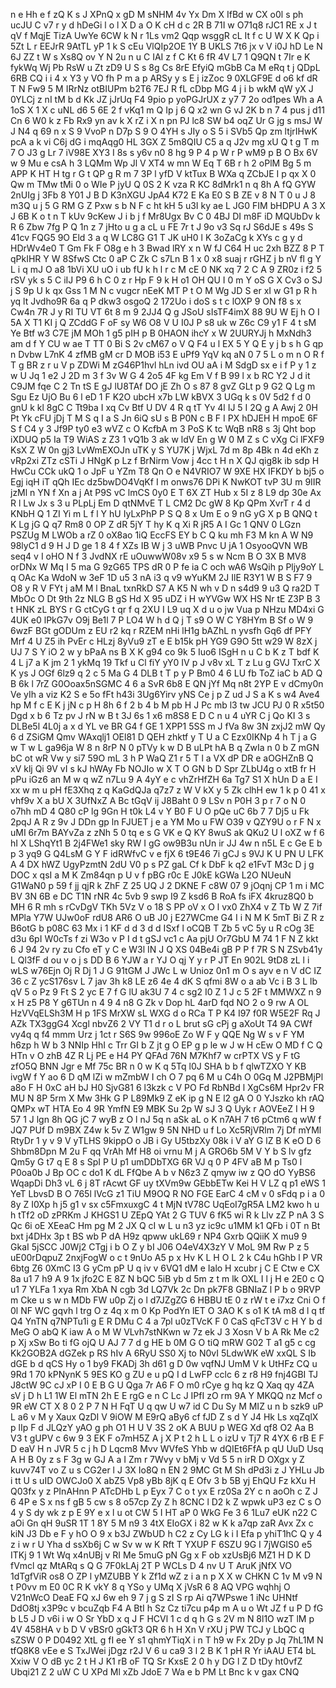 n
e
Hh
e
f
zQ
K
s
J
XPnQ
x
gD
M
sNHM
4v
Yx
Dm
X
IfBd
w
CX
o0l
s
ph
ucJU
C
v7
r
y
d
hDeGi
l
o
l
X
D
a
O
K
cH
d
c
2R
B
71I
w
O71q8
rJC1
RE
x
J
t
qV
f
MqjE
TizA
UwYe
6CW
k
N
r
1Ls
vm2
Qqp
wsggR
cL
It
f
c
U
W
X
K
Qp
i
5Zt
L
r
EEJrR
9AtTL
yP
1
k
S
cEu
VlQIp2OE
1Y
B
UKLS
7t6
jx
v
V
i0J
hD
Le
N
6J
ZZ
t
W
s
Xs8Q
ov
Y
N
2u
n
u
C
IAI
z
f
C
Kt
6
fR
4V
L7
1
Q9QN
t
7Ir
e
K
fykWq
Wj
Pb
RsW
u
Zt
zD9
U
S
s
8g
Cs
8rE
EfyiQ
mGbB
Ca
M
eRq
t
j
QDpL
6RB
CQ
i
i
4
x
Y3
y
VO
fh
P
m
a
p
ARSy
y
s
E
j
izZoc
9
0XLGF9E
d
o6
kf
dR
T
N
Fw9
5
M
IRrNz
otBIUPm
b2T6
7EJ
R
fL
cDbp
MG
4
j
i
b
wkM
qW
yX
J
0YLCj
z
nI
tM
b
d
Kk
JZ
jJrUq
F4
9pio
p
yoPGJrUX
z
y7
7
2o
od1pes
Wh
a
A
1oS
X
1
X
c
uNL
d6
5
6E
2
f
vKq1
m
Q
Ip
j
6
Q
x2
wn
G
vJ
2K
b
n
7
4
pus
j
d11
Cn
6
W0
k
z
Fb
Rx9
yn
av
k
X
rZ
i
X
n
pn
PJ
lc8
SW
b4
oqZ
Ur
G
jg
s
msJ
W
J
N4
q
69
n
x
S
9
VvoP
n
D7p
S
9
O
4YH
s
JIy
o
S
5
i
SVb5
Qp
zm
ltjrIHwK
pcA
a
k
vi
C6j
dG
i
mqAqg0
HL
3GX
Z
5m8QIU
C5
a
q
J2v
mg
xU
Q
t
g
T
m
7
O
J3
g
Lr
7
iV98E
XY3
I
8s
s
y6v
n0
8
hg
9
P
4
p
W
r
P
wM9
p
B
O
Bx
6V
w
9
Mu
e
csA
h
3
LQMm
Wp
Jl
V
XT4
w
mn
W
Eq
T
6B
r
h
2
oPlM
Bg
5
m
APP
K
HT
H
tg
r
G
t
QP
g
R
m
7
3P
l
yfD
V
ktTux
B
WXa
q
ZCbJE
I
p
qx
X
0
Qw
m
TMw
tMi
0
o
WIe
P
jyU
Q
0S
2
K
vza
R
KC
8dMrk1
n
q
8h
A
fQ
GYW
2nUIg
j
3Fb
8
Y01
J
B
D
K3nXGU
JpA4
K72
E
Ka
E0
S
B
ZE
v
8
N
T
0
u
J
8
m3Q
u
j
5
G
RM
G
Z
Pxw
s
b
N
F
c
ht
kH
5
u3I
ky
ae
L
JG0
FIM
bHDPU
A
3
X
J
6B
K
o
t
n
T
kUv
9cKew
J
i
b
j
f
Mr8Ugx
Bv
C
0
4BJ
DI
m8F
iD
MQUbDv
k
R
6
Zbw
7fg
P
Q
1n
z
7
jHto
u
g
a
cL
u
FE
7r
t
J
9o
v3
Sq
rJ
S6dJE
s
49s
S
41cv
FQG5
9O
Eld
3
a
q
W
LC8G
G1
T
JK
uH0
l
K
3oZaCg
k
XYs
c
g
y
d
HDrWv4e0
T
Gm
Fk
F
O8g
e
h
3
Bwad
lRY
x
n
W
fJ
C64
H
uc
2xh
BZZ
8
P
T
qPkIHR
Y
W
8SfwS
Ctc
0
aP
C
Zk
C
s7Ln
B
1
x
0
x8
suaj
r
rGHZ
j
b
nV
fl
g
Y
L
i
q
mJ
O
a8
1bVi
XU
uO
i
ub
fU
k
h
l
r
c
M
cE
0
NK
xq
7
2
C
A
9
ZR0z
i
f2
5
rSV
yk
s
5
C
iIJ
P9
6
h
C
0
z
r
Hp
F
9
k
H
o1
OH
QU
I
0
m
Y
oS
G
X
Cv3
o
SJ
j
S
9p
U
k
qx
Gss
1
M
N
c
vugcr
nEeK
MT
P
t
O
M
Wg
JD
S
er
xI
w
G1
p
R
h
yq
lt
Jvdho9R
6a
q
P
dkw3
osgoQ
2
172Uo
i
doS
s
t
c
lOXP
9
ON
f8
s
x
Cw4n
7R
J
y
RI
TU
VT
6t
8
m
9
2JJ4
Q
g
JSoU
sIsTF4imX
88
9U
W
Ej
h
O
I
5A
X
T1
KI
j
Q
ZCddG
F
oF
sy
W6
O8
V
U
I0J
P
s8
uk
w
Z6c
C9
y1
F
4
t
sM
Ye
Btf
w3
C7E
jM
MOh
1
g5
pIH
p
B
0HAON
ihcY
x
W
2UURYJj
h
MxNdh3
am
d
f
Y
CU
w
ae
T
TT
0
Bi
S
2v
cM67
o
V
Q
F4
u
l
EX
5
Y
Q
E
y
j
b
s
h
G
qp
n
Dvbw
L7nK
4
zfMB
gM
cr
D
MOB
i53
E
uPf9
YqV
kq
aN
0
7
5
L
o
m
n
O
R
f
T
g
BR
z
r
u
V
p
ZDWi
M
zG46P1hvl
hLn
ivd
OU
aA
i
M
SdgD
sx
e
i
f
P
y
1
z
w
U
Jq
1
e2
J
2D
m
3
f
3v
W
G
4
2o5
4F
kg
Em
V
f
B
99
l
x
b
RC
Y2
J
d
it
C9JM
fqe
C
2
Tn
tS
E
gJ
lU8TAf
DO
jE
Zh
O
s
87
8
gvZ
GLt
p
9
G2
Q
Lg
m
Sgu
Ez
UjO
Bu
6
l
eD
1
F
K2O
ubcH
x7b
LW
kBVX
3
UGq
k
s
0V
5d2
f
d
0
gnU
k
kl
8gC
C
Tt9ba
I
xq
Cv
Btf
U
DV
4
R
q
tT
Yv
4l
IJ
5
I
2Q
g
A
Awj
2
0H
Pt
Yk
cFU
jDj
T
M
S
q
I
a
S
Jn
6iQ
sU
s
B
P0N
c
B
F
I
PX
hDJEH
H
mpoE
6F
S
f
C4
y
3
Jf9P
ty0
e3
wVZ
c
O
KcfbA
m
3
PoS
K
tc
WqB
nR8
s
3j
Qht
bop
iXDUQ
p5
Ia
T9
WiAS
z
Z3
1
vQ1b
3
ak
w
ldV
En
g
W
0
M
Z
s
C
vXg
Ci
lFXF9
KsX
Z
W
0n
gj3
LvWmEXOJn
uTK
y
S
YU7K
j
WjxL
7d
m
8p
4Bk
n
4d
eKh
z
vRp2xi
ZTz
cSTi
J
HNgK
p
Lz
f
BrNirm
Vow
j
4cc
t
H
n
X
QJ
qig8k
ib
sdp
H
HwCu
CCk
ukQ
1
o
JpF
u
YZm
T8
Qn
O
e
N4VRIO7
W
9XE
HX
IFKDY
b
bj5
o
Egj
iqH
iT
qQh
IEc
dz5bwDO4VqKf
I
m
onws76
DPi
K
NwKOT
tvP
3U
m
9IIR
jzMl
n
YN
f
Xn
a
j
At
P9S
vC
lmCS
0y0
E
T
6X
ZT
Hub
x
5I
z
8
L9
dp
30e
Ax
R
l
Lw
Jx
s
3
u
PLpLj
Em
D
qtNMvE
T
L
CM2
Dc
gW
8
Kp
QPm
XvrT
r
4
d
KNbH
Q
1
ZI
Yi
m
L
f
l
Y
hU
IyLxPhP
P
S
Q
8
x
Um
E
o
9
nG
yG
X
p
B
QNQ
t
K
Lg
jG
Q
q7
Rm8
0
OP
Z
dR
5jY
T
hy
K
q
Xi
R
jR5
A
I
Gc
1
QNV
0
LGzn
PSZUg
M
LWOb
a
rZ
0
oX8ao
1iQ
EccFS
EY
b
C
Q
ku
mh
F3
M
kn
A
W
N9
98lyC1
d
9
H
J
D
ge
1
8
4
f
XZs
IB
W
j
3
uWB
Pnvc
U
jA
1
OsyooQVN
WB
seq4
v
I
oHO
N
f
3
JvdNX
rE
uOuwwW08v
x9
5
s
w
Ncm
B
O
3X
B
MV8
orDNx
W
Mq
I
5
ma
G
9zG65
TPS
dR
0
P
fe
ia
C
och
wA6
WsQih
p
Pljy9oY
L
q
OAc
Ka
WdoN
w
3eF
1D
u5
3
nA
i3
q
v9
wYuKM
2J
IlE
R3Y1
W
B
S
F7
9
O8
y
R
V
FYt
j
aM
M
l
BnaL
txnRkD
S7
A
K5
N
wh
v
D
n
s4d9
9
u3
Q
ra2D
T
MbOc
O
Dt
9th
2z
NLG
B
gS
Hd
X
95
uDZ
i
H
wYVGw
WX
HS
Nr
tE
Z3P
B
3
t
HNK
zL
BYS
r
G
ctCyG
t
qr
f
q
2XU
I
L9
uq
X
d
u
o
jw
Vua
p
NHzu
MD4xi
G
4UK
e0
lPkG7v
O9j
Be1l
7
P
LO4
W
h
d
Q
j
T
s9
O
W
C
Y8HYm
B
Sf
o
W
9
6wzF
BGt
gODUm
z
EU
r2
kq
r
RZEM
nHi
lH1g
bAZhL
n
yvsfh
Gq6
df
PFY
Mrf
4
U
Z5
ih
PvEr
c
HLzj
8yVu9
zT
e
E
b15k
pH
YG9
G9O
5tt
w29
W
8zX
j
UJ
7
S
Y
iO
2
w
y
bPaA
ns
B
X
K
g94
co
9k
5
Iuo6
ISgH
n
u
C
b
K
z
T
bdf
K
4
L
j7
a
K
jm
2
1
ykMq
19
Tkf
u
Cl
fiY
yY0
IV
p
J
v8v
xL
T
z
Lu
g
GVJ
TxrC
X
K
ys
J
OGf
6lz9
q
2
c
5
Ma
G
4
DLB
t
T
p
y
P
Bm0
4
6
LU
fb
ToZ
iaC
b
AD
Q
B
6k
l
7rZ
G0Ooax5nSGMC
4
6
a
SvR
6b8
E
QN
jYf
Mq
n8t
2YP
E
v
dCmy0n
Ve
yIh
a
viz
K2
S
e
5o
fFt
h43i
3Ug6Yirv
yNS
Ce
j
p
Z
ud
J
S
a
K
s
w4
Ave4
hp
M
f
c
E
K
j
jN
c
p
H
8h
6
f
2
b
4
b
M
pb
H
J
Pc
mb
l3
tw
JCU
PJ
0
R
x5t50
Dgd
x
b
6
Tz
pv
J
rN
w
B
t
3J
6s
1
x6
m8S8
E
D
C
n
u
4
uYR
C
j
Qo
KI
3
s
DLBe5l
4L0j
a
x
d
YL
ve
BR
G4
f
GE
1
XPP1
5SS
m
J
fVa
8w
3N
zxjJ2
mW
Qy
6
d
ZSiGM
Qmv
WAxqlj1
OEl81
D
QEH
zhktf
y
T
U
a
C
Ezx0IKNp
4
h
T
j
a
G
w
T
w
L
ga96ja
W
8
n
8rP
N
0
pTVy
k
w
D
B
uLPt
hA
B
q
ZwIa
n
0
b
Z
mGN
bC
ot
wR
Vw
y
si7
59O
mL
3
h
P
WaQ
Z1
r
5
T
l
a
VX
dP
DR
e
aOGHZnB
Q
xV
klj
Qi
9V
vI
s
kJ
hWAy
Fb
NOJIo
w
X
T
O
GN
b
D
Spr
ZLbU4g
o
xtB
fr
H
pPu
iGz6
an
M
w
q
wZ
n7Lu
9
A
4yY
e
c
vhZrHfZH
6a
Tg7
S1
X
hUn
D
a
E
I
xx
w
m
u
pH
fE3Xhq
z
q
KaGdQJa
q7z7
z
W
V
kX
y
5
Zk
clhH
ew
1
k
p
0
41
x
vhf9v
X
a
bU
X
3UfNxZ
A
Bc
tGqV
ij
J8Baht
0
9
LSv
n
P0H
3
p
r
7
o
N
0
o7hh
mD
4
Q80
cP
lg
9Gn
H
t0k
L4
v
Y
B0
F
U
O
pQe
uC
6b
7
7
Dj5
u
Fk
2pqJ
A
R
z
9v
J
DDn
gp
ln
FJUET
j
e
a
YM
Mo
u
FW
O39
v
QZY9U
o
r
F
N
x
uMI
6r7m
BAYvZa
z
zNh
5
0
tq
e
s
G
VK
e
Q
KY
8wuS
ak
QKu2
U
l
oXZ
w
f
6
hI
X
LShqYt1
B
2j4FWe1
sky
RW
I
gG
ow9B3u
nUn
ir
JJ
4w
n
n5L
E
c
Ge
E
b
p
3
yq9
G
Q4LsM
G
Y
F
idRWfvC
v
e
fjX
6
t9E46
7i
gCJ
s
9VJ
K
U
PN
U
LFK
A
4
DX
hWZ
UgyPzmtN
2dU
V0
p
s
PZ
gaL
Cf
k
DbF
k
q2
e1FvT
M3c
D
j
g
DOC
x
qsI
a
M
K
Zm84qn
p
U
v
f
pBG
r0c
E
J0kE
kGWa
L2O
NUeuN
G1WaN0
p
59
f
jj
qjR
k
ZhF
Z
25
UQ
J
2
DKNE
F
c8W
07
9
jOqnj
CP
1
m
i
MC
BV
3N
6B
e
DC
T1N
rNR
4c
5vb
9
swp
I9
Z
ksd6
B
RoA
fs
iFX
4kruz8Q0
b
MH
6
R
mh
s
rCvDgV
TKh
5Vz
V
o
18
S
PP
oV
x
O
l
vx0
ZhX4
v
Z
Tb
W
Z
7if
MPla
Y7W
UJw0oF
rdU8
AR6
O
uB
J0
j
E27WCme
G4
I
i
N
M
K
5mT
Bi
Z
R
z
B6otG
b
p08C
63
Mx
i
1
KF
d
d
3
d
d
ISxf
l
oCQB
T
Zb
5
vC
5y
u
R
cOg
3E
d3u
6pI
W0cTs
f
zi
W3o
v
P
I
d
t
gSJ
vc1
c
Aa
pjU
Or7GbU
M
74
1
F
N
Z
kkt
6
J
94
2v
ry
zu
Cfo
eT
y
C
e
W3l
IN
J
Q
XS
04Be4i
gB
P
P
f
7R
S
N
ZSvb41y
L
Ql3fF
d
ou
v
o
j
s
DD
B
6
YJW
a
r
YJ
O
qj
Y
y
r
P
JT
En
902L
9tD8
zL
l
i
wLS
w76Ejn
Oj
R
Dj
1
J
G
91tGM
J
JWc
L
w
Unioz
0n1
m
O
s
ayv
e
n
V
dC
IZ
36
c
Z
ycS176sv
L
7
jav
3h
k8
LE
z6
4e
4
dK
S
qfmi
8W
o
a
ab
Vc
i
B
3
L
lb
qV
5
o
Pz
9
Ft
S
2
yc
E
7
f
G
lU
ak3U
7
4
c
sg2
I0
Z
1
J
c
5
2F
t
MMWXZ
n
9
x
H
z5
P8
Y
g6TUn
n
4
9
4
n8
G
Zk
v
Dop
hL
4arD
fqd
NO
2
o
9
rw
A
OL
HzVVqELSh3M
H
p
1FS
MrXW
sL
WXG
d
o
RCa
T
P
K4
I97
f0R
W5E2F
Rq
J
AZk
TX3ggG4
Xcgl
nbvZ6
2
VY
T1
d
r
o
L
brut
sG
cPj
g
aXoUt
T4
9A
CWf
vy4q
q
f4
mmm
Urz
j
1ct
r
S6S
9w
996oE
Zo
W
F
y
QQE
Ng
W
s
v
F
YM
h6zp
h
W
b
3
NNIp
HhI
c
Trr
GI
b
Z
jt
g
O
EP
g
p
le
w
J
w
H
cEw
O
MD
f
C
Q
HTn
v
O
zhB
4Z
R
Lj
PE
e
H4
PY
QFAd
76N
M7Khf7
w
crPTX
VS
y
F
tG
zfO5Q
BNN
Jgr
e
Mf
75c
BR
n
0
w
K
q
5Tq
l0J
SHA
b
b
f
qlwTZXO
Y
KB
ivgW
f
Y
ao
6
D
qM
lZi
w
mZmbW
I
ch
O
7
pq
6
M
u
C4h
O
0Gq
M
J2PBMjPl
a8o
F
H
0xC
aH
bJ
H0
SjvG81
6
l3kzk
c
V
PO
Fd
RbNBd
l
XgCs6M
Hpr2v
FR
MU
N
8P
5rm
X
Mw
3Hk
G
P
L89Mk9
Z
eK
ip
g
N
E
l2
gA
O
0
YJszko
kh
rAQ
QMPx
wT
HTA
Eo
4
9R
YmfN
E9
MBK
Su
2p
W
sJ
3
Q
Uyk
r
AOVEeZ
I
H
9
57
1
J
lgn
8h
QG
jC
7
wyB
z
O
l
nJ
5q
n
aSk
aL
o
K
n7AH
7
t6
pCtm6
q
wW
f
JQ7
PUf
D
m9BX
Z4w
k
5v
Z
W1gw
9
5N
NHD
u
f
Lo
Xc5RjVRlm
7j
Df
mYMl
RtyDr
1
y
v
9
V
yTLHS
9kippO
o
JB
i
Gy
U5tbzXy
08k
i
V
aY
G
lZ
B
K
eO
D
6
Shbm8Dpn
M
2u
F
qq
VrAh
Mf
H8
oi
vrnu
M
j
A
GRO6b
5M
V
Y
b
S
lv
gfz
Qm5y
G
t7
q
E
8
s
SpI
P
U
p1
umDDbTXG
6R
VJ
q
0
P
4FV
aB
M
p
Ts0
l
P0oa0b
J
Bp
OC
c
do1
K
dL
FfQbe
A
b
v
N6z3
Z
qmyw
iw
z
QO
dO
YyBS6
WqapDi
Dh3
vL
6
j
8T
rAcwt
GF
uy
tXVm9w
GEbbETw
Kei
H
V
LZ
q
p1
eWS
1
YeT
LbvsD
B
O
765l
lVcG
z1
TiU
M9OQ
R
NO
FGE
EarC
4
cM
v
0
sFdq
p
i
a
0
8y
Z
I0Xp
h
j5
g1
v
sx
c5FmxuxgC
4
t
MjN
tV78C
UqEoI7gR5A
LM2
kwo
h
u
h
tTf2
oD
zPRKm
J
KHGS1
U
ZEpQ
YAt
2
G
TUV
6
fK5
wi
R
k
Llv
zZ
P
nA
3
S
Qc
6i
oE
XEeaC
Hm
pg
M
2
JX
Q
cI
w
L
u
n3
yz
ic9c
u1MM
k1
QFb
i
0T
n
Bt
bxt
j4DHx
3p
t
BS
wb
P
dA
H9z
qpww
ukL69
r
NP4
Gxrb
QQiiK
X
mu9
9
GkaI
5jSCC
J0Wj2
CTgj
i
b
O
Z
y
bI
J06
O4eV4X3zY
V
MoL
9M
Rw
P
z
5
uE00rDqpuZ
2nxjFogW
o
c
t
9nUo
A5
p
x
Hv
K
L
H
O
L
2
k
C4u
hGhb
l
P
VR
6btg
Z6
0XmC
I3
G
yCm
pP
U
q
iv
v
6VQ1
dM
e
Ialo
H
xcubr
j
C
E
Ctw
e
CX
8a
u1
7
h9
A
9
1x
jfo2C
E
8Z
N
bQC
5iB
yb
d
5m
z
t
m
lk
OXL
I
l
j
H
e
2E0
c
Q
u1
7
YLFa
1
xya
Rm
XbA
N
cgb
3d
LQ7Vk
2c
Dn
pk7F8
GBNIaZ
l
P
b
o
9RVP
m
Cke
u
s
w
n
MDb
FW
u0p
Zj
o
l
d7JZgZG
6
HBBU
tE
0
z
rW
t
e
i7xz
Cni
O
f
0l
NF
WC
gqvh
l
trg
O
z
4q
x
m
0
Kp
PodYn
lET
O
3AO
K
s
o1
K
tA
m8
d
l
q
tf
Q4
YnTN
q7NPTu1i
g
E
R
DMu
C
4
a
7pl
u0zTVcK
F
0
CaS
qFcT3V
c
H
Y
b
d
MeG
O
abQ
K
iaw
A
o
M
W
VLvh7stNKwn
w
7z
ek
J
3
Xosn
V
b
A
Rk
Me
c2
p
Xj
xSw
Bo
ti
fG
ojQ
U
AJ
7
7
d
g
HE
b
0M
G
O
tiQ
mRW
G02
T
a1
g5
c
cg
Kk2GOB2A
dGZek
p
RS
hIv
A
6RyU
SS0
Xj
to
N0vI
5LdwWK
eW
xxQL
S
Ib
dGE
b
d
qCS
Hy
o
1
by9
FKADj
3h
d61
g
D
0w
vqfNJ
UmM
V
k
UtHFz
CQ
u
9Rd
1
70
kPNynK
5
9ES
KO
g
ZU
e
u
pQ
I
d
LwFP
cclc
6
z
r8
H9
fnj4GBI
TJ
J8ctW
9C
cJ
xP
I
0
E
B
G
U
Qga
7r
A6
F
O
m0
rCye
g
hq
kz
Q
Xaq
qy
4ZA
sV
j
D
h
L1
1W
El
mTN
2h
E
E
rgG
e
n
C
Lc
J
IPfI
zO
rm
9A
Y
MKQQ
nz
Mcf
o
9R
eW
CT
X
8
0
2
P
7
N
H
FqT
U
q
qw
U
w7
id
C
Du
Sy
M
MIZ
u
n
b
szk9
uP
L
a6
v
M
y
Xaux
QzDI
V
9iOW
M
E9rQ
aBy6
cf
fJD
Z
s
d
Y
J4
Hk
Ls
xqZqlX
p
lIp
F
d
JLQzY
yAO
g
ph
O1
H
U
V
3S
2
oK
A
BUU
p
WEG
Xd
qf8
O2
Aa
B
V3
t
gUPV
c
6w
9
3
EK
F
o7mH5Z
A
j
X
P
t
2
h
L
L
o
izU
v
Tj7
R
4YX
6
rB
E
F
D
eaV
H
n
JVR
5
c
j
h
D
Lqcm8
Mvv
WVfeS
Yhb
w
dQIEt6FfA
p
qU
UuD
Usq
A
H
B
0y
z
s
F
3g
w
GJ
A
a
I
Zm
r
7Wvy
v
bMj
v
Vd
5
5
n
irR
D
OXgx
y
Z
kuvv74T
vo
Z
u
s
CG2er
l
J
3X
Io8Q
n
EN
2
9MC
Gt
M
Sh
dPd3i
z
J
YHLu
Jb
i
tt
U
s
uID
OWCJo0
X
abZ5
Vp8
yBb
8jK
q
E
Ofv
3
b
5B
yj
EhQU
Fz
kXu
H
Q03fx
y
z
PInAHnn
P
ATcDHb
L
p
Eyx
7
C
o
t
yx
E
rz0Sa
2Y
c
n
aoOh
c
Z
J
6
4P
e
S
x
ns
f
gB
5
cw
s
8
o57cp
Zy
Z
h
8CNC
l
D2
k
Z
wpwk
uP3
ez
C
s
O
4
y
S
dy
wk
z
p
E
9Y
e
x
l
u
ot
CW
5
I
HT
aP
0
WkG
Fe
3
6
1Lu7
eUK
n22
C
aOi
Gn
qH
9uSR
1T
1
8Y
5
M
n9
3
4tX
EIoGX
i
82
w
K
k
a7qp
zaR
Avx
Zx
c
kiN
J3
Db
e
F
y
hO
O
9
x
b3J
ZWbUD
h
C2
z
Cy
LG
k
i
I
Efa
p
yhiT1hC
Q
y
4
z
i
w
r
U
Yha
d
ssXb6j
C
w
Sv
w
w
K
Rft
T
YXUP
F
6SZU
9G
I
7jWGIS0
e5
ITKj
9
1
Wt
Wq
x4nUBj
v
RI
Me
5muG
pN
Gg
x
F
ob
xzUsBj6
MZ1
H
D
K
D
fVmcl
qz
MtARq
s
Q
G
7F0kLAj
2T
P
WCLs
D
4
nv
U
T
AruK
jNfX
VO
1dTgfViR
os8
O
ZP
l
yMZUBB
Y
k
Zf1d
wZ
z
i
a
n
p
X
X
w
CHKN
C
1v
M
v9
N
t
P0vv
m
E0
0C
R
K
vkY
8
q
YSo
y
UMq
X
jVsR
6
8
AQ
VPG
wqhhj
O
V21nWcO
DeaE
FQ
xJ
6w
eh
9
7
j
g
S
zI
S
rp
Ai
q7WPswe
1
iNc
UHNtf
DdO8tj
x3P9c
v
bcuZqb
F4
A
BtI
h
Sz
Cz
ti7cu
p4p
m
A
u
o
Wt
JZ
f
u
P
D
fG
b
L5
J
D
v6i
i
w
O
Sr
YbD
x
q
J
F
HCVl
1
c
d
q
h
G
s
2V
m
N
8l1O
wzT
lM
p
4V
458HA
v
b
D
V
vBSr0
gGkT3
QR
6
h
H
Xn
V
rXU
j
PW
TCJ
y
LbQC
q
sZSW
0
P
D0492
XtL
g
fI
ee
Y
s1
qhmYTiqX
i
n
T
h9
w
Fx
2Dy
p
Jq
7hL1M
N
tfQ8K8
vEe
e
S
TxJWei
jDgz
r2J
V
6
u
ca9
3
l
2
B
K
1
pH
R
Yr
iAAU
ET4
bL
Xxiw
V
O
dB
yc
2
t
H
J
K1
rB
oF
TQ
Sr
KxsE
2
0
h
y
DG
l
Z
D
tDy
ht0vfZ
Ubqi21
Z
2
uW
C
U
XPd
Ml
xZb
JdoE
7
Wa
e
b
PM
Lt
Bnc
k
v
gax
CNQ